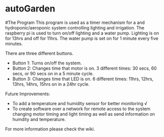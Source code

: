 # autoGarden

#The Program
This program is used as a timer mechanism for a and hydroponic/aeroponic system controlling lighting and irrigation.
The raspberry pi is used to turn on/off lighting and a water pump. 
Lighting is on for 13hrs and off for 11hrs.
The water pump is set on for 1 minute every five minutes.

There are three different buttons.
 - Button 1: Turns on/off the system.
 - Button 2: Changes time that motor is on. 3 different times: 30 secs, 60 secs, or 90 secs on in a 5 minute cycle.
 - Button 3: Changes time that LED is on. 6 different times: 11hrs, 12hrs, 13hrs, 14hrs, 15hrs on in a 24hr cycle.

Future Improvements:
- To add a temperature and humidity sensor for better monitoring √
- To create software over a network for remote access to the system changing motor timing and light timing
  as well as send information on humdity and temperature.

For more information please check the wiki.
